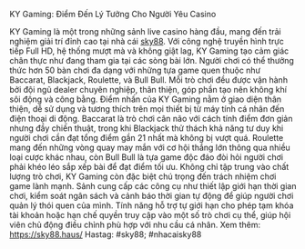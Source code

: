 KY Gaming: Điểm Đến Lý Tưởng Cho Người Yêu Casino

KY Gaming là một trong những sảnh live casino hàng đầu, mang đến trải nghiệm giải trí đỉnh cao tại nhà cái [sky88](https://sky88.haus/). Với công nghệ truyền hình trực tiếp Full HD, hệ thống mượt mà và không giật lag, KY Gaming tạo cảm giác chân thực như đang tham gia tại các sòng bài lớn. Người chơi có thể thưởng thức hơn 50 bàn chơi đa dạng với những tựa game quen thuộc như Baccarat, Blackjack, Roulette, và Bull Bull. Mỗi trò chơi đều được vận hành bởi đội ngũ dealer chuyên nghiệp, thân thiện, góp phần tạo nên không khí sôi động và công bằng.
Điểm nhấn của KY Gaming nằm ở giao diện thân thiện, dễ sử dụng và tương thích trên mọi thiết bị từ máy tính cá nhân đến điện thoại di động. Baccarat là trò chơi cân não với cách tính điểm đơn giản nhưng đầy chiến thuật, trong khi Blackjack thử thách khả năng tư duy khi người chơi cần đạt tổng điểm gần 21 nhất mà không bị vượt quá. Roulette mang đến những vòng quay may mắn với cơ hội thắng lớn thông qua nhiều loại cược khác nhau, còn Bull Bull là tựa game độc đáo đòi hỏi người chơi phải khéo léo sắp xếp bài để đạt điểm tối ưu.
Không chỉ tập trung vào chất lượng trò chơi, KY Gaming còn đặc biệt chú trọng đến trách nhiệm chơi game lành mạnh. Sảnh cung cấp các công cụ như thiết lập giới hạn thời gian chơi, kiểm soát ngân sách và cảnh báo thời gian tự động để giúp người chơi quản lý thói quen của mình. Tính năng hỗ trợ tự giới hạn cho phép tạm khóa tài khoản hoặc hạn chế quyền truy cập vào một số trò chơi cụ thể, giúp hội viên chủ động điều chỉnh phù hợp với nhu cầu cá nhân.
Xem thêm: https://sky88.haus/
Hastag: #sky88; #nhacaisky88
